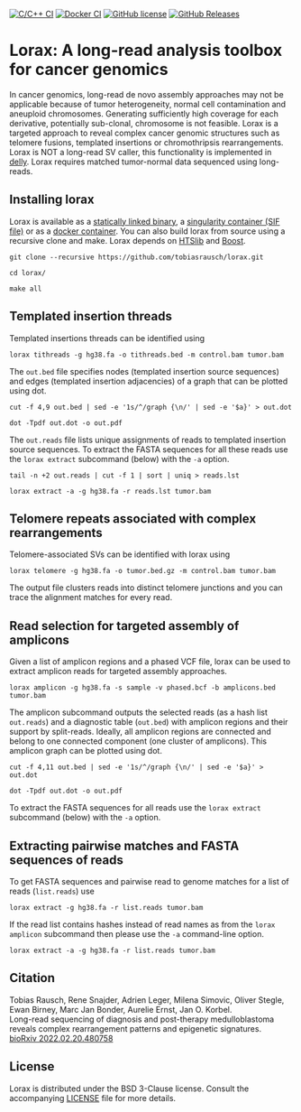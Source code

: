 [![C/C++ CI](https://github.com/tobiasrausch/lorax/workflows/C/C++%20CI/badge.svg)](https://github.com/tobiasrausch/lorax/actions)
[![Docker CI](https://github.com/tobiasrausch/lorax/workflows/Docker%20CI/badge.svg)](https://hub.docker.com/r/trausch/lorax/)
[![GitHub license](https://img.shields.io/badge/License-BSD%203--Clause-blue.svg)](https://github.com/tobiasrausch/lorax/blob/master/LICENSE)
[![GitHub Releases](https://img.shields.io/github/release/tobiasrausch/lorax.svg)](https://github.com/tobiasrausch/lorax/releases)

# Lorax: A long-read analysis toolbox for cancer genomics

In cancer genomics, long-read de novo assembly approaches may not be applicable because of tumor heterogeneity, normal cell contamination and aneuploid chromosomes. Generating sufficiently high coverage for each derivative, potentially sub-clonal, chromosome is not feasible. Lorax is a targeted approach to reveal complex cancer genomic structures such as telomere fusions, templated insertions or chromothripsis rearrangements. Lorax is NOT a long-read SV caller, this functionality is implemented in [delly](https://github.com/dellytools/delly). Lorax requires matched tumor-normal data sequenced using long-reads.

## Installing lorax

Lorax is available as a [statically linked binary](https://github.com/tobiasrausch/lorax/releases/), a [singularity container (SIF file)](https://github.com/tobiasrausch/lorax/releases/) or as a [docker container](https://hub.docker.com/r/trausch/lorax/). You can also build lorax from source using a recursive clone and make.
Lorax depends on [HTSlib](https://github.com/samtools/htslib) and [Boost](https://www.boost.org/).

`git clone --recursive https://github.com/tobiasrausch/lorax.git`

`cd lorax/`

`make all`

## Templated insertion threads

Templated insertions threads can be identified using

`lorax tithreads -g hg38.fa -o tithreads.bed -m control.bam tumor.bam`

The `out.bed` file specifies nodes (templated insertion source sequences) and edges (templated insertion adjacencies) of a graph that can be plotted using dot.

`cut -f 4,9 out.bed | sed -e '1s/^/graph {\n/' | sed -e '$a}' > out.dot`

`dot -Tpdf out.dot -o out.pdf`

The `out.reads` file lists unique assignments of reads to templated insertion source sequences. To extract the FASTA sequences for all these reads use the `lorax extract` subcommand (below) with the `-a` option.

`tail -n +2 out.reads | cut -f 1 | sort | uniq > reads.lst`

`lorax extract -a -g hg38.fa -r reads.lst tumor.bam`

## Telomere repeats associated with complex rearrangements

Telomere-associated SVs can be identified with lorax using

`lorax telomere -g hg38.fa -o tumor.bed.gz -m control.bam tumor.bam`

The output file clusters reads into distinct telomere junctions and you can trace the alignment matches for every read.

## Read selection for targeted assembly of amplicons

Given a list of amplicon regions and a phased VCF file, lorax can be used to extract amplicon reads for targeted assembly approaches.

`lorax amplicon -g hg38.fa -s sample -v phased.bcf -b amplicons.bed tumor.bam`

The amplicon subcommand outputs the selected reads (as a hash list `out.reads`) and a diagnostic table (`out.bed`) with amplicon regions and their support by split-reads. Ideally, all amplicon regions are connected and belong to one connected component (one cluster of amplicons). This amplicon graph can be plotted using dot.

`cut -f 4,11 out.bed | sed -e '1s/^/graph {\n/' | sed -e '$a}' > out.dot`

`dot -Tpdf out.dot -o out.pdf`

To extract the FASTA sequences for all reads use the `lorax extract` subcommand (below) with the `-a` option.

## Extracting pairwise matches and FASTA sequences of reads

To get FASTA sequences and pairwise read to genome matches for a list of reads (`list.reads`) use

`lorax extract -g hg38.fa -r list.reads tumor.bam`

If the read list contains hashes instead of read names as from the `lorax amplicon` subcommand then please use the `-a` command-line option.

`lorax extract -a -g hg38.fa -r list.reads tumor.bam`

## Citation

Tobias Rausch, Rene Snajder, Adrien Leger, Milena Simovic, Oliver Stegle, Ewan Birney, Marc Jan Bonder, Aurelie Ernst, Jan O. Korbel.          
Long-read sequencing of diagnosis and post-therapy medulloblastoma reveals complex rearrangement patterns and epigenetic signatures.            
[bioRxiv 2022.02.20.480758](https://doi.org/10.1101/2022.02.20.480758)

License
-------
Lorax is distributed under the BSD 3-Clause license. Consult the accompanying [LICENSE](https://github.com/tobiasrausch/lorax/blob/master/LICENSE) file for more details.
